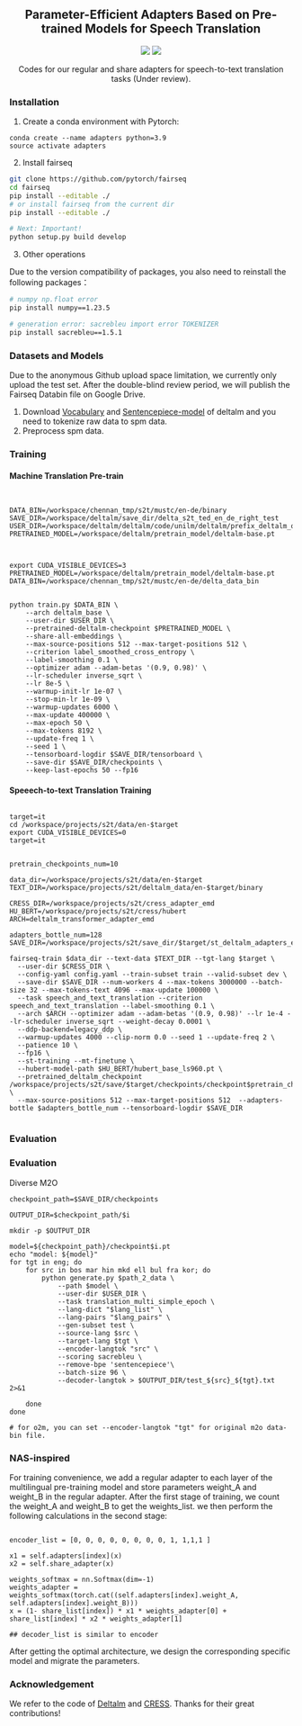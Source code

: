 






<h2 align="center">
Parameter-Efficient Adapters Based on Pre-trained Models for Speech Translation
</h2>

<p align="center">
  <!-- <img src="https://img.shields.io/badge/EMNLP-2023-brightgreen"> -->
  <!-- <under review><img src="http://img.shields.io/badge/Paper-PDF-red.svg"></a> -->
  <img src="https://img.shields.io/badge/License-Apache%202.0-blue.svg">
  <img src="https://img.shields.io/badge/PyTorch-%23EE4C2C.svg?e&logo=PyTorch&logoColor=white">
</p>

<p align="center">
 Codes for our regular and share adapters for speech-to-text translation tasks (Under review). 
</p>


### Installation

1. Create a conda environment with Pytorch:

```
conda create --name adapters python=3.9
source activate adapters
```

2. Install fairseq

```bash
git clone https://github.com/pytorch/fairseq
cd fairseq
pip install --editable ./
# or install fairseq from the current dir
pip install --editable ./

# Next: Important!
python setup.py build develop


```

3. Other operations

Due to the version compatibility of packages, you also need to reinstall the following packages：

```bash
# numpy np.float error 
pip install numpy==1.23.5

# generation error: sacrebleu import error TOKENIZER 
pip install sacrebleu==1.5.1
```

### Datasets and Models

<!-- #### Mustc v1 -->

Due to the anonymous Github upload space limitation, we currently only upload the test set. After the double-blind review period, we will publish the Fairseq Databin file on Google Drive.

1.  Download [Vocabulary](https://deltalm.blob.core.windows.net/deltalm/dict.txt) and [ Sentencepiece-model](https://deltalm.blob.core.windows.net/deltalm/spm.model) of deltalm and you need to tokenize raw data to spm data. 
2.  Preprocess spm data. 



### Training



#### Machine Translation Pre-train
```


DATA_BIN=/workspace/chennan_tmp/s2t/mustc/en-de/binary
SAVE_DIR=/workspace/deltalm/save_dir/delta_s2t_ted_en_de_right_test
USER_DIR=/workspace/deltalm/deltalm/code/unilm/deltalm/prefix_deltalm_old
PRETRAINED_MODEL=/workspace/deltalm/pretrain_model/deltalm-base.pt



export CUDA_VISIBLE_DEVICES=3
PRETRAINED_MODEL=/workspace/deltalm/pretrain_model/deltalm-base.pt
DATA_BIN=/workspace/chennan_tmp/s2t/mustc/en-de/delta_data_bin


python train.py $DATA_BIN \
    --arch deltalm_base \
    --user-dir $USER_DIR \
    --pretrained-deltalm-checkpoint $PRETRAINED_MODEL \
    --share-all-embeddings \
    --max-source-positions 512 --max-target-positions 512 \
    --criterion label_smoothed_cross_entropy \
    --label-smoothing 0.1 \
    --optimizer adam --adam-betas '(0.9, 0.98)' \
    --lr-scheduler inverse_sqrt \
    --lr 8e-5 \
    --warmup-init-lr 1e-07 \
    --stop-min-lr 1e-09 \
    --warmup-updates 6000 \
    --max-update 400000 \
    --max-epoch 50 \
    --max-tokens 8192 \
    --update-freq 1 \
    --seed 1 \
    --tensorboard-logdir $SAVE_DIR/tensorboard \
    --save-dir $SAVE_DIR/checkpoints \
    --keep-last-epochs 50 --fp16

```






#### Speeech-to-text Translation Training



```

target=it
cd /workspace/projects/s2t/data/en-$target
export CUDA_VISIBLE_DEVICES=0
target=it


pretrain_checkpoints_num=10

data_dir=/workspace/projects/s2t/data/en-$target
TEXT_DIR=/workspace/projects/s2t/deltalm_data/en-$target/binary

CRESS_DIR=/workspace/projects/s2t/cress_adapter_emd
HU_BERT=/workspace/projects/s2t/cress/hubert
ARCH=deltalm_transformer_adapter_emd

adapters_bottle_num=128
SAVE_DIR=/workspace/projects/s2t/save_dir/$target/st_deltalm_adapters_emd_$adapters_bottle_num

fairseq-train $data_dir --text-data $TEXT_DIR --tgt-lang $target \
  --user-dir $CRESS_DIR \
  --config-yaml config.yaml --train-subset train --valid-subset dev \
  --save-dir $SAVE_DIR --num-workers 4 --max-tokens 3000000 --batch-size 32 --max-tokens-text 4096 --max-update 100000 \
  --task speech_and_text_translation --criterion speech_and_text_translation --label-smoothing 0.1 \
  --arch $ARCH --optimizer adam --adam-betas '(0.9, 0.98)' --lr 1e-4 --lr-scheduler inverse_sqrt --weight-decay 0.0001 \
  --ddp-backend=legacy_ddp \
  --warmup-updates 4000 --clip-norm 0.0 --seed 1 --update-freq 2 \
  --patience 10 \
  --fp16 \
  --st-training --mt-finetune \
  --hubert-model-path $HU_BERT/hubert_base_ls960.pt \
  --pretrained_deltalm_checkpoint /workspace/projects/s2t/save/$target/checkpoints/checkpoint$pretrain_checkpoints_num.pt \
  --max-source-positions 512 --max-target-positions 512  --adapters-bottle $adapters_bottle_num --tensorboard-logdir $SAVE_DIR


```

### Evaluation



### Evaluation

Diverse M2O

```
checkpoint_path=$SAVE_DIR/checkpoints

OUTPUT_DIR=$checkpoint_path/$i

mkdir -p $OUTPUT_DIR

model=${checkpoint_path}/checkpoint$i.pt
echo "model: ${model}"
for tgt in eng; do
    for src in bos mar hin mkd ell bul fra kor; do
        python generate.py $path_2_data \
            --path $model \
            --user-dir $USER_DIR \
            --task translation_multi_simple_epoch \
            --lang-dict "$lang_list" \
            --lang-pairs "$lang_pairs" \
            --gen-subset test \
            --source-lang $src \
            --target-lang $tgt \
            --encoder-langtok "src" \
            --scoring sacrebleu \
            --remove-bpe 'sentencepiece'\
            --batch-size 96 \
            --decoder-langtok > $OUTPUT_DIR/test_${src}_${tgt}.txt 2>&1

    done
done

# for o2m, you can set --encoder-langtok "tgt" for original m2o data-bin file.
```

### NAS-inspired

For training convenience, we add a regular adapter to each layer of the multilingual pre-training model and store parameters weight_A and weight_B in the regular adapter. After the first stage of training, we count the weight_A and weight_B to get the weights_list. we then perform the following calculations in the second stage:

```

encoder_list = [0, 0, 0, 0, 0, 0, 0, 0, 1, 1,1,1 ]

x1 = self.adapters[index](x)
x2 = self.share_adapter(x)

weights_softmax = nn.Softmax(dim=-1)
weights_adapter = weights_softmax(torch.cat((self.adapters[index].weight_A, self.adapters[index].weight_B)))
x = (1- share_list[index]) * x1 * weights_adapter[0] + share_list[index] * x2 * weights_adapter[1]

## decoder_list is similar to encoder
```

After getting the optimal architecture, we design the corresponding specific model and migrate the parameters.


### Acknowledgement

We refer to the code of [Deltalm](https://github.com/microsoft/unilm/tree/master/deltalm) and [CRESS](https://github.com/ictnlp/CRESS). Thanks for their great contributions!
